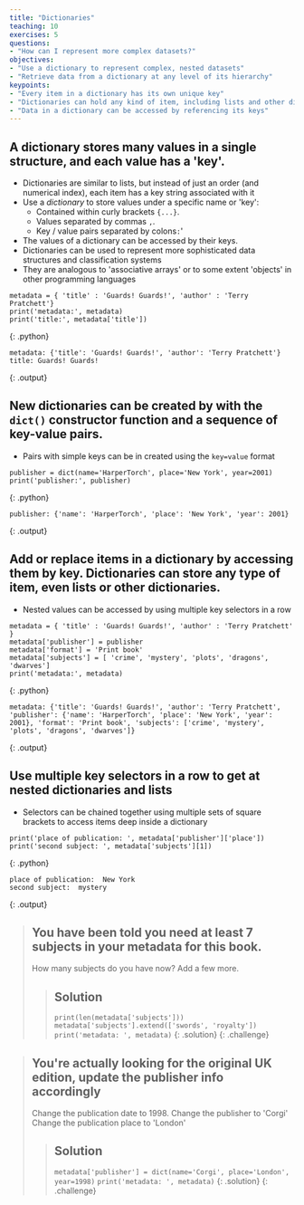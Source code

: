```yaml
---
title: "Dictionaries"
teaching: 10
exercises: 5
questions:
- "How can I represent more complex datasets?"
objectives:
- "Use a dictionary to represent complex, nested datasets"
- "Retrieve data from a dictionary at any level of its hierarchy"
keypoints:
- "Every item in a dictionary has its own unique key"
- "Dictionaries can hold any kind of item, including lists and other dictionaries"
- "Data in a dictionary can be accessed by referencing its keys"
---
```


## A dictionary stores many values in a single structure, and each value has a 'key'.

*   Dictionaries are similar to lists, but instead of just an order (and numerical index), each item has a key string associated with it
*   Use a *dictionary* to store values under a specific name or 'key':
    *   Contained within curly brackets `{...}`.
    *   Values separated by commas `,`.
    *   Key / value pairs separated by colons`:`'
* The values of a dictionary can be accessed by their keys.
* Dictionaries can be used to represent more sophisticated data structures and classification systems
* They are analogous to 'associative arrays' or to some extent 'objects' in other programming languages


~~~
metadata = { 'title' : 'Guards! Guards!', 'author' : 'Terry Pratchett'}
print('metadata:', metadata)
print('title:', metadata['title'])
~~~
{: .python}
~~~
metadata: {'title': 'Guards! Guards!', 'author': 'Terry Pratchett'}
title: Guards! Guards!
~~~
{: .output}


## New dictionaries can be created by with the `dict()` constructor function and a sequence of key-value pairs.

*   Pairs with simple keys can be in created using the `key=value` format

~~~
publisher = dict(name='HarperTorch', place='New York', year=2001)
print('publisher:', publisher)
~~~
{: .python}
~~~
publisher: {'name': 'HarperTorch', 'place': 'New York', 'year': 2001}
~~~
{: .output}


##  Add or replace items in a dictionary by accessing them by key. Dictionaries can store any type of item, even lists or other dictionaries.

*   Nested values can be accessed by using multiple key selectors in a row

~~~
metadata = { 'title' : 'Guards! Guards!', 'author' : 'Terry Pratchett' }
metadata['publisher'] = publisher
metadata['format'] = 'Print book'
metadata['subjects'] = [ 'crime', 'mystery', 'plots', 'dragons', 'dwarves']
print('metadata:', metadata)
~~~
{: .python}
~~~
metadata: {'title': 'Guards! Guards!', 'author': 'Terry Pratchett', 'publisher': {'name': 'HarperTorch', 'place': 'New York', 'year': 2001}, 'format': 'Print book', 'subjects': ['crime', 'mystery', 'plots', 'dragons', 'dwarves']}
~~~
{: .output}


## Use multiple key selectors in a row to get at nested dictionaries and lists

*   Selectors can be chained together using multiple sets of square brackets to access items deep inside a dictionary

~~~
print('place of publication: ', metadata['publisher']['place'])
print('second subject: ', metadata['subjects'][1])
~~~
{: .python}
~~~
place of publication:  New York
second subject:  mystery
~~~
{: .output}



> ## You have been told you need at least 7 subjects in your metadata for this book.
>
> How many subjects do you have now?
> Add a few more.
> 
> > ## Solution
> >
> > `print(len(metadata['subjects']))`
> > `metadata['subjects'].extend(['swords', 'royalty'])`
> > `print('metadata: ', metadata)`
> {: .solution}
{: .challenge}


> ## You're actually looking for the original UK edition, update the publisher info accordingly
>
> Change the publication date to 1998.
> Change the publisher to 'Corgi'
> Change the publication place to 'London'
> 
> > ## Solution
> >
> > `metadata['publisher'] = dict(name='Corgi', place='London', year=1998)`
> > `print('metadata: ', metadata)`
> {: .solution}
{: .challenge}


